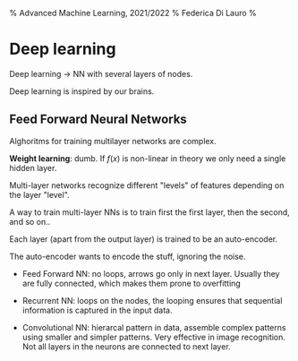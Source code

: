 % Advanced Machine Learning, 2021/2022
% Federica Di Lauro
%

# Deep learning

Deep learning -> NN with several layers of nodes.

Deep learning is inspired by our brains.

## Feed Forward Neural Networks

Alghoritms for training multilayer networks are complex.

**Weight learning**: dumb.
If $f(x)$ is non-linear in theory we only need a single hidden layer.

Multi-layer networks recognize different "levels" of features depending on the layer "level".

A way to train multi-layer NNs is to train first the first layer, then the second, and so on..

Each layer (apart from the output layer) is trained to be an auto-encoder.

The auto-encoder wants to encode the stuff, ignoring the noise.

- Feed Forward NN: no loops, arrows go only in next layer. Usually they are fully connected, which makes them prone to overfitting

- Recurrent NN: loops on the nodes, the looping ensures that sequential information is captured in the input data.

- Convolutional NN: hierarcal pattern in data, assemble complex patterns using smaller and simpler patterns. Very effective in image recognition. Not all layers in the neurons are connected to next layer.




